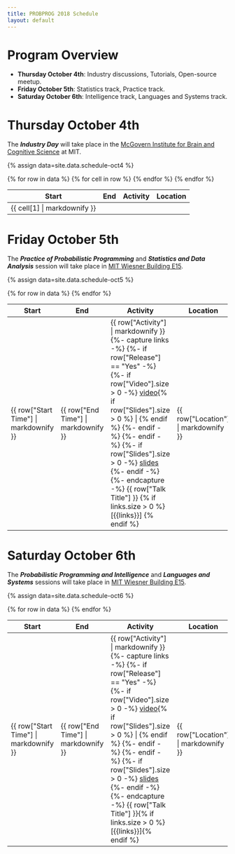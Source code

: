 ```yaml
---
title: PROBPROG 2018 Schedule
layout: default
---
```


# Program Overview

- **Thursday October 4th**: Industry discussions, Tutorials, Open-source meetup.    
- **Friday October 5th**: Statistics track, Practice track.
- **Saturday October 6th**: Intelligence track, Languages and Systems track.

# Thursday October 4th

The ***Industry Day*** will take place in the [McGovern Institute for Brain and Cognitive Science](https://whereis.mit.edu/?go=46) at MIT. 

{% assign data=site.data.schedule-oct4 %}

<table class="schedule">
    <thead>
        <th>Start</th>
        <th>End</th>
        <th>Activity</th>
        <th>Location</th>
        <!-- <th>Authors</th> -->
    </thead>
    <tbody>
    {% for row in data %}
        <tr>
        {% for cell in row %}
            <td>{{ cell[1] | markdownify }}</td>
        {% endfor %}
        </tr>
    {% endfor %}
    </tbody>
</table>


# Friday October 5th

The ***Practice of Probabilistic Programming*** and ***Statistics and Data Analysis***
session will take place in [MIT Wiesner Building E15](https://whereis.mit.edu/?go=E15). 

{% assign data=site.data.schedule-oct5 %}

<table class="schedule">
    <thead>
        <th>Start</th>
        <th>End</th>
        <th>Activity</th>
        <th>Location</th>
        <!-- <th>Authors</th> -->
    </thead>
    <tbody>
    {% for row in data %}
    <tr>
        <td>
        {{ row["Start Time"] | markdownify }}
        </td>
        <td>
        {{ row["End Time"] | markdownify }}
        </td>
        <td>
        {{ row["Activity"] | markdownify }}   
        {%- capture links -%}
            {%- if row["Release"] == "Yes" -%}
               {%- if row["Video"].size > 0 -%}
                    <a href='{{ row["Video"] }}'>video</a>{% if row["Slides"].size > 0 %} | {% endif %} 
               {%- endif -%} 
            {%- endif -%}
            {%- if row["Slides"].size > 0 -%}
                <a href='{{ "/assets/slides/" | append:row["Slides"] }}'>slides</a>
            {%- endif -%} 
        {%- endcapture -%}
        {{ row["Talk Title"] }} {% if links.size > 0 %} [{{links}}] {% endif %}
        </td>
        <td>
        {{ row["Location"] | markdownify }}   
        </td>
    </tr>
    {% endfor %}
    </tbody>
</table>

# Saturday October 6th

The ***Probabilistic Programming and Intelligence*** and ***Languages and Systems*** sessions will take place in [MIT Wiesner Building E15](https://whereis.mit.edu/?go=E15).

{% assign data=site.data.schedule-oct6 %}

<table class="schedule">
    <thead>
        <th>Start</th>
        <th>End</th>
        <th>Activity</th>
        <th>Location</th>
        <!-- <th>Authors</th> -->
    </thead>
    <tbody>
    {% for row in data %}
    <tr>
        <td>
        {{ row["Start Time"] | markdownify }}
        </td>
        <td>
        {{ row["End Time"] | markdownify }}
        </td>
        <td>
        {{ row["Activity"] | markdownify }}   
        {%- capture links -%}
            {%- if row["Release"] == "Yes" -%}
               {%- if row["Video"].size > 0 -%}
                    <a href='{{ row["Video"] }}'>video</a>{% if row["Slides"].size > 0 %} | {% endif %} 
               {%- endif -%} 
            {%- endif -%}
            {%- if row["Slides"].size > 0 -%}
                <a href='{{ "/assets/slides/" | append:row["Slides"] }}'>slides</a>
            {%- endif -%} 
        {%- endcapture -%}
        {{ row["Talk Title"] }}{% if links.size > 0 %} [{{links}}]{% endif %}
        </td>
        <td>
        {{ row["Location"] | markdownify }}   
        </td>
    </tr>
    {% endfor %}
    </tbody>
</table>